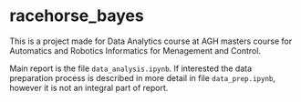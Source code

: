 # racehorse_bayes

This is a project made for Data Analytics course at AGH masters course for Automatics and Robotics Informatics for Menagement and Control.

Main report is the file `data_analysis.ipynb`. If interested the data preparation process is described in more detail in file `data_prep.ipynb`, however it is not an integral part of report.
